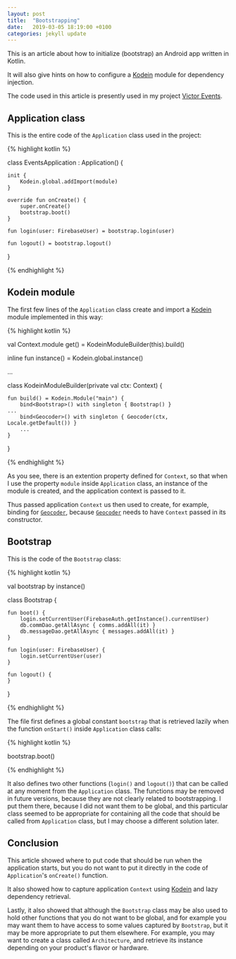 ```yaml
---
layout: post
title:  "Bootstrapping"
date:   2019-03-05 18:19:00 +0100
categories: jekyll update
---
```


This is an article about how to initialize (bootstrap) an Android app written in Kotlin.

It will also give hints on how to configure a [Kodein][kodein] module for dependency injection.

The code used in this article is presently used in my project [Victor Events][victor-events].

## Application class

This is the entire code of the `Application` class used in the project:

{% highlight kotlin %}

class EventsApplication : Application() {

    init {
        Kodein.global.addImport(module)
    }

    override fun onCreate() {
        super.onCreate()
        bootstrap.boot()
    }

    fun login(user: FirebaseUser) = bootstrap.login(user)

    fun logout() = bootstrap.logout()
}

{% endhighlight %}

## Kodein module

The first few lines of the `Application` class create and import a [Kodein][kodein] module implemented in this way:

{% highlight kotlin %}

val Context.module get() = KodeinModuleBuilder(this).build()

inline fun <reified R : Any> instance() = Kodein.global.instance<R>()

...

class KodeinModuleBuilder(private val ctx: Context) {

    fun build() = Kodein.Module("main") {
        bind<Bootstrap>() with singleton { Bootstrap() }
	...
        bind<Geocoder>() with singleton { Geocoder(ctx, Locale.getDefault()) }
        ...
    }
}

{% endhighlight %}

As you see, there is an extention property defined for `Context`, so that when I use the property `module` inside `Application` class, an instance of the module is created, and the application context is passed to it.

Thus passed application `Context` us then used to create, for example, binding for [`Geocoder`][geocoder], because [`Geocoder`][geocoder] needs to have `Context` passed in its constructor.

## Bootstrap

This is the code of the `Bootstrap` class:

{% highlight kotlin %}

val bootstrap by instance<Bootstrap>()

class Bootstrap {

    fun boot() {
        login.setCurrentUser(FirebaseAuth.getInstance().currentUser)
        db.commDao.getAllAsync { comms.addAll(it) }
        db.messageDao.getAllAsync { messages.addAll(it) }
    }

    fun login(user: FirebaseUser) {
        login.setCurrentUser(user)
    }

    fun logout() {
    }
}

{% endhighlight %}

The file first defines a global constant `bootstrap` that is retrieved lazily when the function `onStart()` inside `Application` class calls:

{% highlight kotlin %}

bootstrap.boot()

{% endhighlight %}

It also defines two other functions (`login()` and `logout()`) that can be called at any moment from the `Application` class. The functions may be removed in future versions, because they are not clearly related to bootstrapping. I put them there, because I did not want them to be global, and this particular class seemed to be appropriate for containing all the code that should be called from `Application` class, but I may choose a different solution later.

## Conclusion

This article showed where to put code that should be run when the application starts, but you do not want to put it directly in the code of `Application`'s `onCreate()` function.

It also showed how to capture application `Context` using [Kodein][kodein] and lazy dependency retrieval.

Lastly, it also showed that although the `Bootstrap` class may be also used to hold other functions that you do not want to be global, and for example you may want them to have access to some values captured by `Bootstrap`, but it may be more appropriate to put them elsewhere. For example, you may want to create a class called `Architecture`, and retrieve its instance depending on your product's flavor or hardware.

[kodein]: http://kodein.org/Kodein-DI/
[victor-events]: https://github.com/syrop/Victor-Events
[geocoder]: https://developer.android.com/reference/android/location/Geocoder

